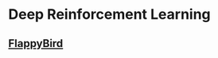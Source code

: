 # Deep Reinforcement Learning


## [FlappyBird](https://github.com/Oneflow-Inc/models/tree/main/DeepReinforcementLearning/FlappyBird)